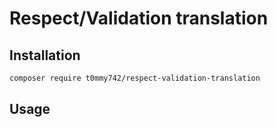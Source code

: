 # Respect/Validation translation

## Installation

```bash
composer require t0mmy742/respect-validation-translation
```

## Usage
